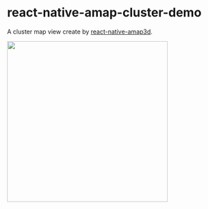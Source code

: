 # react-native-amap-cluster-demo

A cluster map view create by [react-native-amap3d](https://github.com/Jvaeyhcd/react-native-amap-cluster-demo).

<img src="https://github.com/Jvaeyhcd/react-native-amap-cluster-demo/blob/master/gif/map.gif?raw=true" width="375"/>
